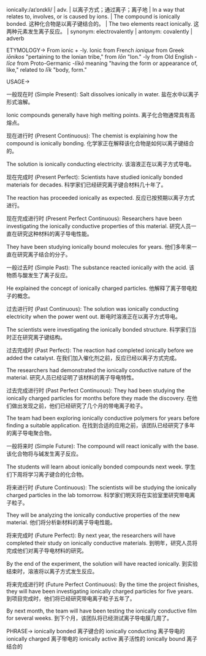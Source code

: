 ionically:/aɪˈɒnɪkli/ | adv. | 以离子方式；通过离子；离子地 | In a way that relates to, involves, or is caused by ions. |  The compound is ionically bonded.  这种化合物是以离子键结合的。 |  The two elements react ionically. 这两种元素发生离子反应。 | synonym: electrovalently | antonym: covalently | adverb

ETYMOLOGY->
From ionic + -ly.  Ionic from French *ionique* from Greek *iōnikos*  "pertaining to the Ionian tribe," from *Iōn* "Ion."  -ly from Old English *-līce* from Proto-Germanic *-līkō* meaning "having the form or appearance of, like," related to *līk*  "body, form."

USAGE->

一般现在时 (Simple Present):
Salt dissolves ionically in water.  盐在水中以离子形式溶解。

Ionic compounds generally have high melting points. 离子化合物通常具有高熔点。


现在进行时 (Present Continuous):
The chemist is explaining how the compound is ionically bonding.  化学家正在解释该化合物是如何以离子键结合的。

The solution is ionically conducting electricity.  该溶液正在以离子方式导电。


现在完成时 (Present Perfect):
Scientists have studied ionically bonded materials for decades.  科学家们已经研究离子键合材料几十年了。

The reaction has proceeded ionically as expected. 反应已按预期以离子方式进行。



现在完成进行时 (Present Perfect Continuous):
Researchers have been investigating the ionically conductive properties of this material.  研究人员一直在研究这种材料的离子导电性能。

They have been studying ionically bound molecules for years.  他们多年来一直在研究离子结合的分子。


一般过去时 (Simple Past):
The substance reacted ionically with the acid.  该物质与酸发生了离子反应。

He explained the concept of ionically charged particles.  他解释了离子带电粒子的概念。


过去进行时 (Past Continuous):
The solution was ionically conducting electricity when the power went out.  断电时溶液正在以离子方式导电。

The scientists were investigating the ionically bonded structure. 科学家们当时正在研究离子键结构。


过去完成时 (Past Perfect):
The reaction had completed ionically before we added the catalyst.  在我们加入催化剂之前，反应已经以离子方式完成。

The researchers had demonstrated the ionically conductive nature of the material.  研究人员已经证明了该材料的离子导电特性。



过去完成进行时 (Past Perfect Continuous):
They had been studying the ionically charged particles for months before they made the discovery.  在他们做出发现之前，他们已经研究了几个月的带电离子粒子。

The team had been exploring ionically conductive polymers for years before finding a suitable application.  在找到合适的应用之前，该团队已经研究了多年的离子导电聚合物。


一般将来时 (Simple Future):
The compound will react ionically with the base.  该化合物将与碱发生离子反应。

The students will learn about ionically bonded compounds next week.  学生们下周将学习离子键合的化合物。


将来进行时 (Future Continuous):
The scientists will be studying the ionically charged particles in the lab tomorrow.  科学家们明天将在实验室里研究带电离子粒子。

They will be analyzing the ionically conductive properties of the new material.  他们将分析新材料的离子导电性能。


将来完成时 (Future Perfect):
By next year, the researchers will have completed their study on ionically conductive materials.  到明年，研究人员将完成他们对离子导电材料的研究。

By the end of the experiment, the solution will have reacted ionically.  到实验结束时，溶液将以离子方式发生反应。


将来完成进行时 (Future Perfect Continuous):
By the time the project finishes, they will have been investigating ionically charged particles for five years.  到项目完成时，他们将已经研究带电离子粒子五年了。

By next month, the team will have been testing the ionically conductive film for several weeks. 到下个月，该团队将已经测试离子导电膜几周了。


PHRASE->
ionically bonded  离子键合的
ionically conducting  离子导电的
ionically charged  离子带电的
ionically active  离子活性的
ionically bound  离子结合的
